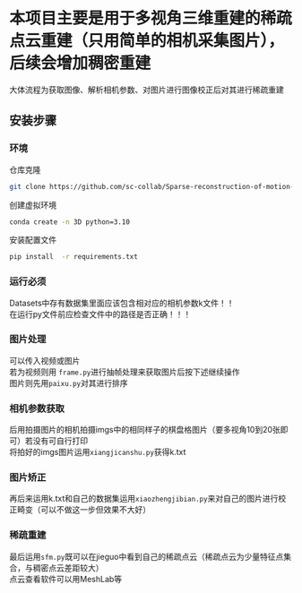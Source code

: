 # 本项目主要是用于多视角三维重建的稀疏点云重建（只用简单的相机采集图片），后续会增加稠密重建
大体流程为获取图像、解析相机参数、对图片进行图像校正后对其进行稀疏重建
## 安装步骤
### 环境
仓库克隆
```bash
git clone https://github.com/sc-collab/Sparse-reconstruction-of-motion-structure.git
```
创建虚拟环境  
```bash
conda create -n 3D python=3.10
```
安装配置文件
```bash
pip install  -r requirements.txt
```
### 运行必须
Datasets中存有数据集里面应该包含相对应的相机参数k文件！！  
在运行py文件前应检查文件中的路径是否正确！！！
### 图片处理
可以传入视频或图片  
若为视频则用 `frame.py`进行抽帧处理来获取图片后按下述继续操作  
图片则先用`paixu.py`对其进行排序  
### 相机参数获取
后用拍摄图片的相机拍摄imgs中的相同样子的棋盘格图片（要多视角10到20张即可）若没有可自行打印  
将拍好的imgs图片运用`xiangjicanshu.py`获得k.txt  
### 图片矫正
再后来运用k.txt和自己的数据集运用`xiaozhengjibian.py`来对自己的图片进行校正畸变（可以不做这一步但效果不大好）  
### 稀疏重建
最后运用`sfm.py`既可以在jieguo中看到自己的稀疏点云（稀疏点云为少量特征点集合，与稠密点云差距较大）  
点云查看软件可以用MeshLab等  



